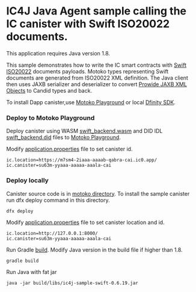 # IC4J Java Agent sample calling the IC canister with Swift ISO20022 documents.

This application requires Java version 1.8.

This sample demonstrates how to write the IC smart contracts with [Swift ISO20022](https://www.iso20022.org/) documents payloads. 
Motoko types representing Swift documents are generated from ISO20022 XML definition. The Java client then uses JAXB serializer and deserializer to convert [Prowide JAXB XML Objects](https://github.com/prowide/prowide-iso20022) to Candid types and back.

To install Dapp canister,use [Motoko Playground](https://m7sm4-2iaaa-aaaab-qabra-cai.raw.ic0.app/) or local [Dfinity SDK](https://smartcontracts.org/docs/quickstart/quickstart-intro.html).

### Deploy to Motoko Playground

Deploy canister using WASM [swift_backend.wasm](/src/motoko/swift_backend.wasm) and DID IDL [swift_backend.did](/src/motoko/swift_backend.did) files to [Motoko Playground](https://m7sm4-2iaaa-aaaab-qabra-cai.raw.ic0.app/).


Modify [application.properties](src/main/resources/application.properties) file to set canister id.

```
ic.location=https://m7sm4-2iaaa-aaaab-qabra-cai.ic0.app/
ic.canister=su63m-yyaaa-aaaaa-aaala-cai
```

### Deploy locally 

Canister source code is in [motoko directory](/src/motoko). To install the sample canister run dfx deploy command in this directory.

```
dfx deploy
```

Modify [application.properties](src/main/resources/application.properties) file to set canister location and id.

```
ic.location=http://127.0.0.1:8000/
ic.canister=su63m-yyaaa-aaaaa-aaala-cai
```

Run Gradle [build](build.gradle). Modify Java version in the build file if higher than 1.8.

```
gradle build
```

Run Java with fat jar

```
java -jar build/libs/ic4j-sample-swift-0.6.19.jar 
```
